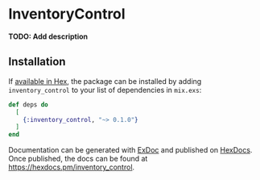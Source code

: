 # InventoryControl

**TODO: Add description**

## Installation

If [available in Hex](https://hex.pm/docs/publish), the package can be installed
by adding `inventory_control` to your list of dependencies in `mix.exs`:

```elixir
def deps do
  [
    {:inventory_control, "~> 0.1.0"}
  ]
end
```

Documentation can be generated with [ExDoc](https://github.com/elixir-lang/ex_doc)
and published on [HexDocs](https://hexdocs.pm). Once published, the docs can
be found at <https://hexdocs.pm/inventory_control>.

